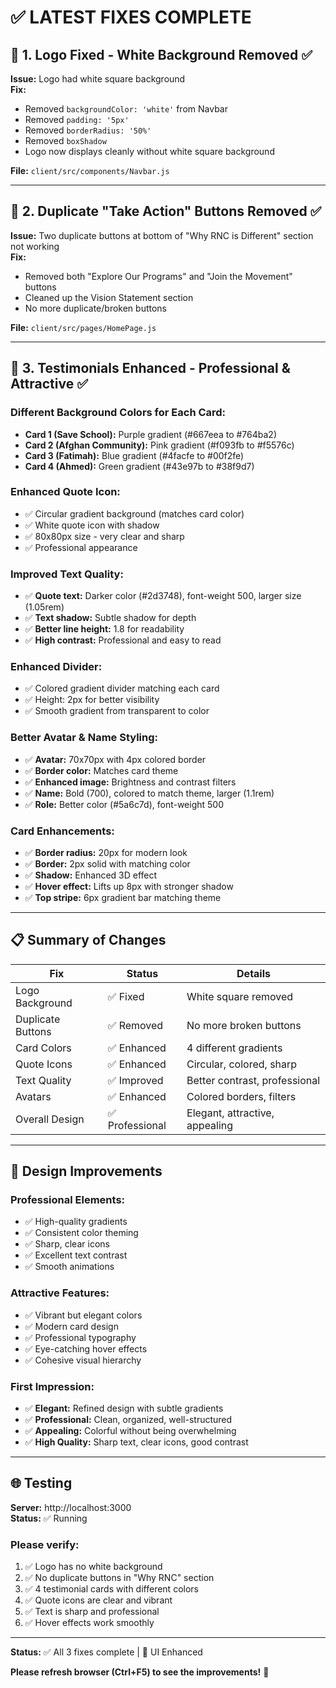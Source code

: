 # ✅ LATEST FIXES COMPLETE

## 🎨 1. Logo Fixed - White Background Removed ✅

**Issue:** Logo had white square background  
**Fix:** 
- Removed `backgroundColor: 'white'` from Navbar
- Removed `padding: '5px'`
- Removed `borderRadius: '50%'`
- Removed `boxShadow`
- Logo now displays cleanly without white square background

**File:** `client/src/components/Navbar.js`

---

## 🔗 2. Duplicate "Take Action" Buttons Removed ✅

**Issue:** Two duplicate buttons at bottom of "Why RNC is Different" section not working  
**Fix:** 
- Removed both "Explore Our Programs" and "Join the Movement" buttons
- Cleaned up the Vision Statement section
- No more duplicate/broken buttons

**File:** `client/src/pages/HomePage.js`

---

## 🎨 3. Testimonials Enhanced - Professional & Attractive ✅

### Different Background Colors for Each Card:
- **Card 1 (Save School):** Purple gradient (#667eea to #764ba2)
- **Card 2 (Afghan Community):** Pink gradient (#f093fb to #f5576c)
- **Card 3 (Fatimah):** Blue gradient (#4facfe to #00f2fe)
- **Card 4 (Ahmed):** Green gradient (#43e97b to #38f9d7)

### Enhanced Quote Icon:
- ✅ Circular gradient background (matches card color)
- ✅ White quote icon with shadow
- ✅ 80x80px size - very clear and sharp
- ✅ Professional appearance

### Improved Text Quality:
- ✅ **Quote text:** Darker color (#2d3748), font-weight 500, larger size (1.05rem)
- ✅ **Text shadow:** Subtle shadow for depth
- ✅ **Better line height:** 1.8 for readability
- ✅ **High contrast:** Professional and easy to read

### Enhanced Divider:
- ✅ Colored gradient divider matching each card
- ✅ Height: 2px for better visibility
- ✅ Smooth gradient from transparent to color

### Better Avatar & Name Styling:
- ✅ **Avatar:** 70x70px with 4px colored border
- ✅ **Border color:** Matches card theme
- ✅ **Enhanced image:** Brightness and contrast filters
- ✅ **Name:** Bold (700), colored to match theme, larger (1.1rem)
- ✅ **Role:** Better color (#5a6c7d), font-weight 500

### Card Enhancements:
- ✅ **Border radius:** 20px for modern look
- ✅ **Border:** 2px solid with matching color
- ✅ **Shadow:** Enhanced 3D effect
- ✅ **Hover effect:** Lifts up 8px with stronger shadow
- ✅ **Top stripe:** 6px gradient bar matching theme

---

## 📋 Summary of Changes

| Fix | Status | Details |
|-----|--------|---------|
| Logo Background | ✅ Fixed | White square removed |
| Duplicate Buttons | ✅ Removed | No more broken buttons |
| Card Colors | ✅ Enhanced | 4 different gradients |
| Quote Icons | ✅ Enhanced | Circular, colored, sharp |
| Text Quality | ✅ Improved | Better contrast, professional |
| Avatars | ✅ Enhanced | Colored borders, filters |
| Overall Design | ✅ Professional | Elegant, attractive, appealing |

---

## 🎯 Design Improvements

### Professional Elements:
- ✅ High-quality gradients
- ✅ Consistent color theming
- ✅ Sharp, clear icons
- ✅ Excellent text contrast
- ✅ Smooth animations

### Attractive Features:
- ✅ Vibrant but elegant colors
- ✅ Modern card design
- ✅ Professional typography
- ✅ Eye-catching hover effects
- ✅ Cohesive visual hierarchy

### First Impression:
- ✅ **Elegant:** Refined design with subtle gradients
- ✅ **Professional:** Clean, organized, well-structured
- ✅ **Appealing:** Colorful without being overwhelming
- ✅ **High Quality:** Sharp text, clear icons, good contrast

---

## 🌐 Testing

**Server:** http://localhost:3000  
**Status:** ✅ Running

### Please verify:
1. ✅ Logo has no white background
2. ✅ No duplicate buttons in "Why RNC" section
3. ✅ 4 testimonial cards with different colors
4. ✅ Quote icons are clear and vibrant
5. ✅ Text is sharp and professional
6. ✅ Hover effects work smoothly

---

**Status:** ✅ All 3 fixes complete | 🎨 UI Enhanced

**Please refresh browser (Ctrl+F5) to see the improvements!** 🎉
